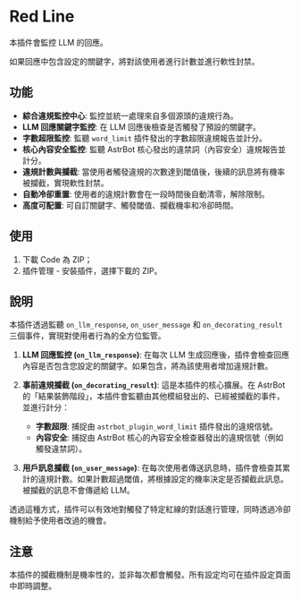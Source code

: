 # Red Line

本插件會監控 LLM 的回應。

如果回應中包含設定的關鍵字，將對該使用者進行計數並進行軟性封禁。

## 功能

- **綜合違規監控中心**: 監控並統一處理來自多個源頭的違規行為。
- **LLM 回應關鍵字監控**: 在 LLM 回應後檢查是否觸發了預設的關鍵字。
- **字數超限監控**: 監聽 `word_limit` 插件發出的字數超限違規報告並計分。
- **核心內容安全監控**: 監聽 AstrBot 核心發出的違禁詞（內容安全）違規報告並計分。
- **違規計數與攔截**: 當使用者觸發違規的次數達到閾值後，後續的訊息將有機率被攔截，實現軟性封禁。
- **自動冷卻重置**: 使用者的違規計數會在一段時間後自動清零，解除限制。
- **高度可配置**: 可自訂關鍵字、觸發閾值、攔截機率和冷卻時間。

## 使用

1.  下載 Code 為 ZIP；
2.  插件管理 - 安裝插件，選擇下載的 ZIP。

## 說明

本插件透過監聽 `on_llm_response`, `on_user_message` 和 `on_decorating_result` 三個事件，實現對使用者行為的全方位監管。

1.  **LLM 回應監控 (`on_llm_response`)**: 在每次 LLM 生成回應後，插件會檢查回應內容是否包含您設定的關鍵字。如果包含，將為該使用者增加違規計數。

2.  **事前違規攔截 (`on_decorating_result`)**: 這是本插件的核心擴展。在 AstrBot 的「結果裝飾階段」，本插件會監聽由其他模組發出的、已經被攔截的事件，並進行計分：
    -   **字數超限**: 捕捉由 `astrbot_plugin_word_limit` 插件發出的違規信號。
    -   **內容安全**: 捕捉由 AstrBot 核心的內容安全檢查器發出的違規信號（例如觸發違禁詞）。

3.  **用戶訊息攔截 (`on_user_message`)**: 在每次使用者傳送訊息時，插件會檢查其累計的違規計數。如果計數超過閾值，將根據設定的機率決定是否攔截此訊息。被攔截的訊息不會傳遞給 LLM。

透過這種方式，插件可以有效地對觸發了特定紅線的對話進行管理，同時透過冷卻機制給予使用者改過的機會。

## 注意

本插件的攔截機制是機率性的，並非每次都會觸發。所有設定均可在插件設定頁面中即時調整。
